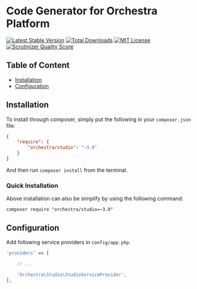 Code Generator for Orchestra Platform
==============

[![Latest Stable Version](https://img.shields.io/github/release/orchestral/studio.svg?style=flat-square)](https://packagist.org/packages/orchestra/studio)
[![Total Downloads](https://img.shields.io/packagist/dt/orchestra/studio.svg?style=flat-square)](https://packagist.org/packages/orchestra/studio)
[![MIT License](https://img.shields.io/packagist/l/orchestra/studio.svg?style=flat-square)](https://packagist.org/packages/orchestra/studio)
[![Scrutinizer Quality Score](https://img.shields.io/scrutinizer/g/orchestral/studio/3.1.svg?style=flat-square)](https://scrutinizer-ci.com/g/orchestral/studio/)

## Table of Content

* [Installation](#installation)
* [Configuration](#configuration)

## Installation

To install through composer, simply put the following in your `composer.json` file:

```json
{
    "require": {
        "orchestra/studio": "~3.0"
    }
}
```

And then run `composer install` from the terminal.

### Quick Installation

Above installation can also be simplify by using the following command:

    composer require "orchestra/studio=~3.0"

## Configuration

Add following service providers in `config/app.php`.

```php
'providers' => [

    // ...

    'Orchestra\Studio\StudioServiceProvider',
],
```
